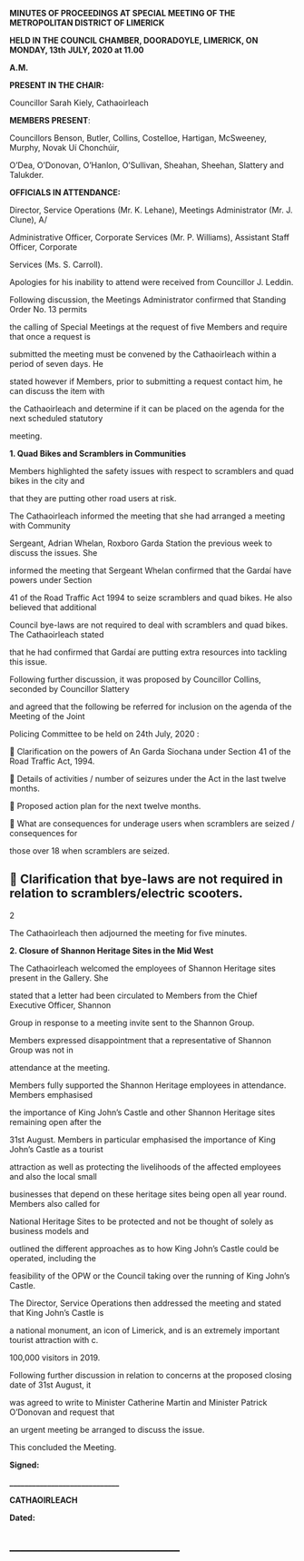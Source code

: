 **MINUTES OF PROCEEDINGS AT SPECIAL MEETING OF THE METROPOLITAN DISTRICT OF LIMERICK**

**HELD IN THE COUNCIL CHAMBER, DOORADOYLE, LIMERICK, ON MONDAY, 13th** **JULY, 2020 at 11.00**

**A.M.**

**PRESENT IN THE CHAIR:**

Councillor Sarah Kiely, Cathaoirleach

**MEMBERS PRESENT**:

Councillors Benson, Butler, Collins, Costelloe, Hartigan, McSweeney, Murphy, Novak Uí Chonchúir,

O’Dea, O’Donovan, O’Hanlon, O’Sullivan, Sheahan, Sheehan, Slattery and Talukder.

**OFFICIALS IN ATTENDANCE:**

Director, Service Operations (Mr. K. Lehane), Meetings Administrator (Mr. J. Clune), A/

Administrative Officer, Corporate Services (Mr. P. Williams), Assistant Staff Officer, Corporate

Services (Ms. S. Carroll).

Apologies for his inability to attend were received from Councillor J. Leddin.

Following discussion, the Meetings Administrator confirmed that Standing Order No. 13 permits

the calling of Special Meetings at the request of five Members and require that once a request is

submitted the meeting must be convened by the Cathaoirleach within a period of seven days. He

stated however if Members, prior to submitting a request contact him, he can discuss the item with

the Cathaoirleach and determine if it can be placed on the agenda for the next scheduled statutory

meeting.

**1. Quad Bikes and Scramblers in Communities**

Members highlighted the safety issues with respect to scramblers and quad bikes in the city and

that they are putting other road users at risk.

The Cathaoirleach informed the meeting that she had arranged a meeting with Community

Sergeant, Adrian Whelan, Roxboro Garda Station the previous week to discuss the issues. She

informed the meeting that Sergeant Whelan confirmed that the Gardaí have powers under Section

41 of the Road Traffic Act 1994 to seize scramblers and quad bikes. He also believed that additional

Council bye-laws are not required to deal with scramblers and quad bikes. The Cathaoirleach stated

that he had confirmed that Gardaí are putting extra resources into tackling this issue.

Following further discussion, it was proposed by Councillor Collins, seconded by Councillor Slattery

and agreed that the following be referred for inclusion on the agenda of the Meeting of the Joint

Policing Committee to be held on 24th July, 2020 :

 Clarification on the powers of An Garda Siochana under Section 41 of the Road Traffic Act, 1994.

 Details of activities / number of seizures under the Act in the last twelve months.

 Proposed action plan for the next twelve months.

 What are consequences for underage users when scramblers are seized / consequences for

those over 18 when scramblers are seized.

 Clarification that bye-laws are not required in relation to scramblers/electric scooters.
---
2

The Cathaoirleach then adjourned the meeting for five minutes.

**2. Closure of Shannon Heritage Sites in the Mid West**

The Cathaoirleach welcomed the employees of Shannon Heritage sites present in the Gallery. She

stated that a letter had been circulated to Members from the Chief Executive Officer, Shannon

Group in response to a meeting invite sent to the Shannon Group.

Members expressed disappointment that a representative of Shannon Group was not in

attendance at the meeting.

Members fully supported the Shannon Heritage employees in attendance. Members emphasised

the importance of King John’s Castle and other Shannon Heritage sites remaining open after the

31st August. Members in particular emphasised the importance of King John’s Castle as a tourist

attraction as well as protecting the livelihoods of the affected employees and also the local small

businesses that depend on these heritage sites being open all year round. Members also called for

National Heritage Sites to be protected and not be thought of solely as business models and

outlined the different approaches as to how King John’s Castle could be operated, including the

feasibility of the OPW or the Council taking over the running of King John’s Castle.

The Director, Service Operations then addressed the meeting and stated that King John’s Castle is

a national monument, an icon of Limerick, and is an extremely important tourist attraction with c.

100,000 visitors in 2019.

Following further discussion in relation to concerns at the proposed closing date of 31st August, it

was agreed to write to Minister Catherine Martin and Minister Patrick O’Donovan and request that

an urgent meeting be arranged to discuss the issue.

This concluded the Meeting.

**Signed:**

**\_\_\_\_\_\_\_\_\_\_\_\_\_\_\_\_\_\_\_\_\_\_\_\_\_\_\_\_\_**

**CATHAOIRLEACH**

**Dated:**

**\_\_\_\_\_\_\_\_\_\_\_\_\_\_\_\_\_\_\_\_\_\_\_\_\_\_\_\_\_\_**
---
